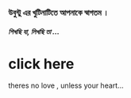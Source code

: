 <h3>
উবুন্টু এর খুটিনাটিতে আপনাকে স্বাগতম ।
</h3>
<h5>
  শিখছি যা, লিখছি তা ...
</h5>

<h1> click here </h1>
theres no love , unless your heart...
